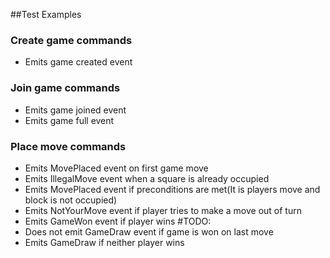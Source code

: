 ##Test Examples
### Create game commands
* Emits game created event

### Join game commands
* Emits game joined event
* Emits game full event

### Place move commands
* Emits MovePlaced event on first game move
* Emits IllegalMove event when a square is already occupied
* Emits MovePlaced event if preconditions are met(It is players move and block is not occupied)
* Emits NotYourMove event if player tries to make a move out of turn
* Emits GameWon event if player wins
#TODO:
* Does not emit GameDraw event if game is won on last move
* Emits GameDraw if neither player wins